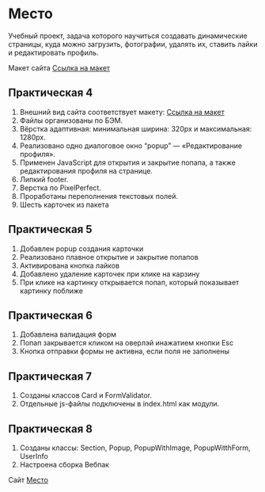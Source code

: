 # Место

Учебный проект, задача которого научиться создавать динамические страницы, куда можно загрузить, фотографии, удалять их, ставить лайки и редактировать профиль.

Макет сайта
<a href="https://www.figma.com/file/2cn9N9jSkmxD84oJik7xL7/JavaScript.-Sprint-4?node-id=28212%3A2">Ссылка на макет</a> 

## Практическая 4

1. Внешний вид сайта соответствует макету: <a href="https://www.figma.com/file/2cn9N9jSkmxD84oJik7xL7/JavaScript.-Sprint-4?node-id=28212%3A2">Ссылка на макет</a> 
2. Файлы организованы по БЭМ.
3. Вёрстка адаптивная: минимальная ширина: 320px и максимальная: 1280px.
4. Реализовано одно диалоговое окно “popup” — «Редактирование профиля».
5. Применен JavaScript для открытия и закрытие попапа, а также редактирования профиля на странице.
6. Липкий footer.
7. Верстка по PixelPerfect.
8. Проработаны переполнения текстовых полей.
9. Шесть карточек из пакета

## Практическая 5

1. Добавлен popup создания карточки
2. Реализовано плавное открытие и закрытие попапов
3. Активирована кнопка лайков
4. Добавлено удаление карточек при клике на карзину
5. При клике на картинку открывается попап, который показывает картинку поближе

## Практическая 6

1. Добавлена валидация форм
2. Попап закрывается кликом на оверлэй инажатием кнопки Esc
3. Кнопка отправки формы не активна, если поля не заполнены

## Практическая 7

1. Созданы классов Card и FormValidator.
2. Отдельные js-файлы подключены в index.html как модули.

## Практическая 8

1. Созданы классы: Section, Popup, PopupWithImage, PopupWitthForm, UserInfo
2. Настроена сборка Вебпак

Cайт <a href="https://andreydobro.github.io/mesto/">Место</a>